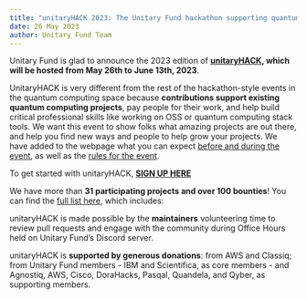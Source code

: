 ```yaml
---
title: "unitaryHACK 2023: The Unitary Fund hackathon supporting quantum open source projects returns!"
date: 26 May 2023
author: Unitary Fund Team
---
```


Unitary Fund is glad to announce the 2023 edition of **[unitaryHACK](https://unitaryhack.dev/), which will be hosted from May 26th to June 13th, 2023**.

UnitaryHACK is very different from the rest of the hackathon-style events in the quantum computing space because **contributions support existing quantum computing projects**, pay people for their work, and help build critical professional skills like working on OSS or quantum computing stack tools. We want this event to show folks what amazing projects are out there, and help you find new ways and people to help grow your projects. We have added to the webpage what you can expect [before and during the event](https://unitaryhack.dev/project-guide/), as well as the [rules for the event](https://unitaryhack.dev/rules/).


To get started with unitaryHACK, **[SIGN UP HERE](https://unitaryhack.dev/)**

We have more than **31 participating projects and over 100 bounties**! You can find the [full list here](https://unitaryhack.dev/projects/), which includes:

unitaryHACK is made possible by the **maintainers** volunteering time to review pull requests and engage with the community during Office Hours held on Unitary Fund’s Discord server.

unitaryHACK is **supported by generous donations**: from AWS and Classiq; from Unitary Fund members - IBM and Scientifica, as core members - and Agnostiq, AWS, Cisco, DoraHacks, Pasqal, Quandela, and Qyber, as supporting members.

